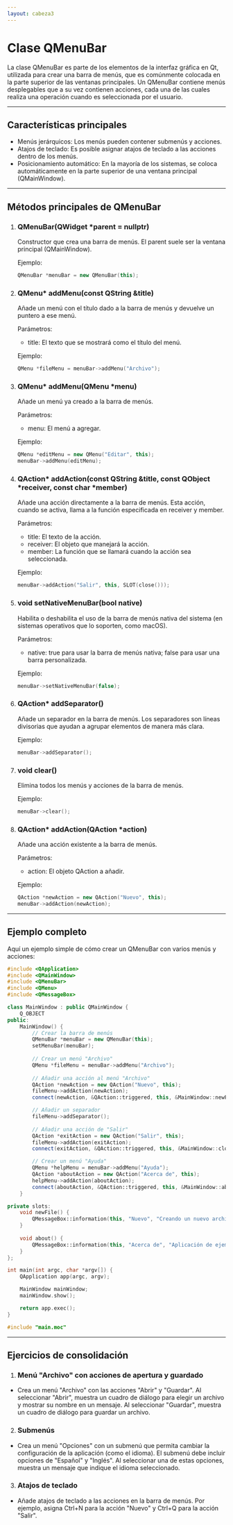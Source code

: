 ```yaml
---
layout: cabeza3
---
```


# Clase QMenuBar
La clase QMenuBar es parte de los elementos de la interfaz gráfica en Qt, utilizada para crear una barra de menús, que es comúnmente colocada en la parte superior de las ventanas principales. Un QMenuBar contiene menús desplegables que a su vez contienen acciones, cada una de las cuales realiza una operación cuando es seleccionada por el usuario.
*** 
## Características principales
- Menús jerárquicos: Los menús pueden contener submenús y acciones.
- Atajos de teclado: Es posible asignar atajos de teclado a las acciones dentro de los menús.
- Posicionamiento automático: En la mayoría de los sistemas, se coloca automáticamente en la parte superior de una ventana principal (QMainWindow).
*** 
## Métodos principales de QMenuBar
1. ### QMenuBar(QWidget *parent = nullptr)
    Constructor que crea una barra de menús. El parent suele ser la ventana principal (QMainWindow).

    Ejemplo:
    ```cpp
    QMenuBar *menuBar = new QMenuBar(this);
    ```
2. ### QMenu* addMenu(const QString &title)
    Añade un menú con el título dado a la barra de menús y devuelve un puntero a ese menú.

    Parámetros:
    - title: El texto que se mostrará como el título del menú.

    Ejemplo:
    ```cpp
    QMenu *fileMenu = menuBar->addMenu("Archivo");
    ```
3. ### QMenu* addMenu(QMenu *menu)
    Añade un menú ya creado a la barra de menús.

    Parámetros:
    - menu: El menú a agregar.

    Ejemplo:
    ```cpp
    QMenu *editMenu = new QMenu("Editar", this);
    menuBar->addMenu(editMenu);
    ```
4. ### QAction* addAction(const QString &title, const QObject *receiver, const char *member)
    Añade una acción directamente a la barra de menús. Esta acción, cuando se activa, llama a la función especificada en receiver y member.

    Parámetros:
    - title: El texto de la acción.
    - receiver: El objeto que manejará la acción.
    - member: La función que se llamará cuando la acción sea seleccionada.

    Ejemplo:
    ```cpp
    menuBar->addAction("Salir", this, SLOT(close()));
    ```
5. ### void setNativeMenuBar(bool native)
    Habilita o deshabilita el uso de la barra de menús nativa del sistema (en sistemas operativos que lo soporten, como macOS).

    Parámetros:
    - native: true para usar la barra de menús nativa; false para usar una barra personalizada.

    Ejemplo:
    ```cpp
    menuBar->setNativeMenuBar(false);
    ```
6. ### QAction* addSeparator()
    Añade un separador en la barra de menús. Los separadores son líneas divisorias que ayudan a agrupar elementos de manera más clara.

    Ejemplo:
    ```cpp
    menuBar->addSeparator();
    ```
7. ### void clear()
    Elimina todos los menús y acciones de la barra de menús.

    Ejemplo:
    ```cpp
    menuBar->clear();
    ```
8. ### QAction* addAction(QAction *action)
    Añade una acción existente a la barra de menús.

    Parámetros:
    - action: El objeto QAction a añadir.

    Ejemplo:
    ```cpp
    QAction *newAction = new QAction("Nuevo", this);
    menuBar->addAction(newAction);
    ```
*** 
## Ejemplo completo
Aquí un ejemplo simple de cómo crear un QMenuBar con varios menús y acciones:
```cpp
#include <QApplication>
#include <QMainWindow>
#include <QMenuBar>
#include <QMenu>
#include <QMessageBox>

class MainWindow : public QMainWindow {
    Q_OBJECT
public:
    MainWindow() {
        // Crear la barra de menús
        QMenuBar *menuBar = new QMenuBar(this);
        setMenuBar(menuBar);
        
        // Crear un menú "Archivo"
        QMenu *fileMenu = menuBar->addMenu("Archivo");
        
        // Añadir una acción al menú "Archivo"
        QAction *newAction = new QAction("Nuevo", this);
        fileMenu->addAction(newAction);
        connect(newAction, &QAction::triggered, this, &MainWindow::newFile);

        // Añadir un separador
        fileMenu->addSeparator();
        
        // Añadir una acción de "Salir"
        QAction *exitAction = new QAction("Salir", this);
        fileMenu->addAction(exitAction);
        connect(exitAction, &QAction::triggered, this, &MainWindow::close);

        // Crear un menú "Ayuda"
        QMenu *helpMenu = menuBar->addMenu("Ayuda");
        QAction *aboutAction = new QAction("Acerca de", this);
        helpMenu->addAction(aboutAction);
        connect(aboutAction, &QAction::triggered, this, &MainWindow::about);
    }

private slots:
    void newFile() {
        QMessageBox::information(this, "Nuevo", "Creando un nuevo archivo...");
    }
    
    void about() {
        QMessageBox::information(this, "Acerca de", "Aplicación de ejemplo con menús.");
    }
};

int main(int argc, char *argv[]) {
    QApplication app(argc, argv);

    MainWindow mainWindow;
    mainWindow.show();

    return app.exec();
}

#include "main.moc"
```
*** 
## Ejercicios de consolidación
1.	### Menú "Archivo" con acciones de apertura y guardado
- Crea un menú "Archivo" con las acciones "Abrir" y "Guardar". Al seleccionar "Abrir", muestra un cuadro de diálogo para elegir un archivo y mostrar su nombre en un mensaje. Al seleccionar "Guardar", muestra un cuadro de diálogo para guardar un archivo.
2.	### Submenús
- Crea un menú "Opciones" con un submenú que permita cambiar la configuración de la aplicación (como el idioma). El submenú debe incluir opciones de "Español" y "Inglés". Al seleccionar una de estas opciones, muestra un mensaje que indique el idioma seleccionado.
3.	### Atajos de teclado
- Añade atajos de teclado a las acciones en la barra de menús. Por ejemplo, asigna Ctrl+N para la acción "Nuevo" y Ctrl+Q para la acción "Salir".

